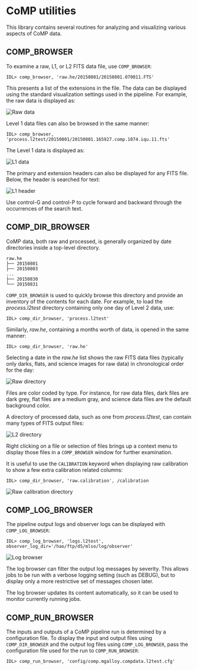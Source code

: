 # CoMP utilities

This library contains several routines for analyzing and visualizing various aspects of CoMP data.


## COMP_BROWSER

To examine a raw, L1, or L2 FITS data file, use `COMP_BROWSER`:

    IDL> comp_browser, 'raw.he/20150801/20150801.070011.FTS'

This presents a list of the extensions in the file. The data can be displayed using the standard visualization settings used in the pipeline. For example, the raw data is displayed as:

![Raw data](src/raw-data.png "Raw data")

Level 1 data files can also be browsed in the same manner:

    IDL> comp_browser, 'process.l2test/20150801/20150801.165927.comp.1074.iqu.11.fts'

The Level 1 data is displayed as:

![L1 data](src/l1-data.png "L1 data")

The primary and extension headers can also be displayed for any FITS file. Below, the header is searched for text:

![L1 header](src/l1-header.png "L1 header")

Use control-G and control-P to cycle forward and backward through the occurrences of the search text.


## COMP_DIR_BROWSER

CoMP data, both raw and processed, is generally organized by date directories inside a top-level directory.

    raw.he
    ├── 20150801
    ├── 20150803
    ...
    ├── 20150830
    └── 20150831

`COMP_DIR_BROWSER` is used to quickly browse this directory and provide an inventory of the contents for each date. For example, to load the *process.l2test* directory containing only one day of Level 2 data, use:

    IDL> comp_dir_browser, 'process.l2test'

Similarly, *raw.he*, containing a months worth of data, is opened in the same manner:

    IDL> comp_dir_browser, 'raw.he'

Selecting a date in the *raw.he* list shows the raw FITS data files (typically only darks, flats, and science images for raw data) in chronological order for the day:

![Raw directory](src/raw-dir.png "Raw directory")

Files are color coded by type. For instance, for raw data files, dark files are dark grey, flat files are a medium gray, and science data files are the default background color.

A directory of processed data, such as one from *process.l2test*, can contain many types of FITS output files:

![L2 directory](src/l2-dir.png "L2 directory")

Right clicking on a file or selection of files brings up a context menu to display those files in a `COMP_BROWSER` window for further examination.

It is useful to use the `CALIBRATION` keyword when displaying raw calibration to show a few extra calibration related columns:

    IDL> comp_dir_browser, 'raw.calibration', /calibration

![Raw calibration directory](src/raw-cal-dir.png "Raw calibration directory")


## COMP_LOG_BROWSER

The pipeline output logs and observer logs can be displayed with `COMP_LOG_BROWSER`:

    IDL> comp_log_browser, 'logs.l2test', observer_log_dir='/hao/ftp/d5/mlso/log/observer'

![Log browser](src/log-browser.png "Log browser")

The log browser can filter the output log messages by severity. This allows jobs to be run with a verbose logging setting (such as DEBUG), but to display only a more restrictive set of messages chosen later.

The log browser updates its content automatically, so it can be used to monitor currently running jobs.


## COMP_RUN_BROWSER

The inputs and outputs of a CoMP pipeline run is determined by a configuration file. To display the input and output files using `COMP_DIR_BROWSER` and the output log files using `COMP_LOG_BROWSER`, pass the configuration file used for the run to `COMP_RUN_BROWSER`:

    IDL> comp_run_browser, 'config/comp.mgalloy.compdata.l2test.cfg'
